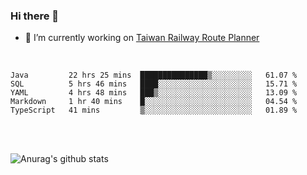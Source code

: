 ### Hi there 👋

- 🔭 I’m currently working on [Taiwan Railway Route Planner](https://github.com/Taiwan-Railway-Route-Planner)

<br/>

<!--START_SECTION:waka-->
```text
Java         22 hrs 25 mins  ███████████████▒░░░░░░░░░   61.07 % 
SQL          5 hrs 46 mins   ████░░░░░░░░░░░░░░░░░░░░░   15.71 % 
YAML         4 hrs 48 mins   ███▒░░░░░░░░░░░░░░░░░░░░░   13.09 % 
Markdown     1 hr 40 mins    █░░░░░░░░░░░░░░░░░░░░░░░░   04.54 % 
TypeScript   41 mins         ▒░░░░░░░░░░░░░░░░░░░░░░░░   01.89 % 
```
<!--END_SECTION:waka-->

<br/>
<br/>

![Anurag's github stats](https://github-readme-stats.vercel.app/api?username=DepickereSven&show_icons=true&theme=tokyonight)



<!--
**DepickereSven/DepickereSven** is a ✨ _special_ ✨ repository because its `README.md` (this file) appears on your GitHub profile.

Here are some ideas to get you started:

- 🔭 I’m currently working on ...
- 🌱 I’m currently learning ...
- 👯 I’m looking to collaborate on ...
- 🤔 I’m looking for help with ...
- 💬 Ask me about ...
- 📫 How to reach me: ...
- 😄 Pronouns: ...
- ⚡ Fun fact: ...
-->

